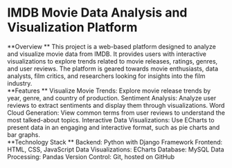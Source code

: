 # IMDB Movie Data Analysis and Visualization Platform
**Overview
**
This project is a web-based platform designed to analyze and visualize movie data from IMDB. It provides users with interactive visualizations to explore trends related to movie releases, ratings, genres, and user reviews. The platform is geared towards movie enthusiasts, data analysts, film critics, and researchers looking for insights into the film industry.    
**Features
**
Visualize Movie Trends: Explore movie release trends by year, genre, and country of production.
Sentiment Analysis: Analyze user reviews to extract sentiments and display them through visualizations.
Word Cloud Generation: View common terms from user reviews to understand the most talked-about topics.
Interactive Data Visualizations: Use ECharts to present data in an engaging and interactive format, such as pie charts and bar graphs.    
**Technology Stack
**
Backend: Python with Django Framework
Frontend: HTML, CSS, JavaScript
Data Visualizations: ECharts
Database: MySQL
Data Processing: Pandas
Version Control: Git, hosted on GitHub
